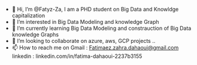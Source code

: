 - 👋 Hi, I’m @Fatyz-Za, I am a PHD student on Big Data and Knowldge capitalization 
- 👀 I’m interested in Big Data Modeling and knowledge Graph 
- 🌱 I’m currently learning Big Data Modeling and constrauction of Big Data knowledge Graphs 
- 💞️ I’m looking to collaborate on azure, aws, GCP projects .. 
- 📫 How to reach me on Gmail : Fatimaez.zahra.dahaoui@gmail.com
linkedin : linkedin.com/in/fatima-dahaoui-2237b3155
<!---
Fatyz-Za/Fatyz-Za is a ✨ special ✨ repository because its `README.md` (this file) appears on your GitHub profile.
You can click the Preview link to take a look at your changes.
--->
